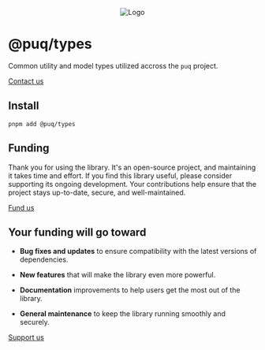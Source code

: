 <p align="center"> <img src="https://beemood.github.io/libs/types/assets/favicon.png" alt="Logo" /> </p>

# @puq/types

Common utility and model types utilized accross the `puq` project.

[Contact us](mailto:robert.brightline+types@gmail.com?subject=@puq/types)

## Install

`pnpm add @puq/types`

## Funding

Thank you for using the library. It's an open-source project, and maintaining it takes time and effort. If you find this library useful, please consider supporting its ongoing development. Your contributions help ensure that the project stays up-to-date, secure, and well-maintained.

[Fund us](https://cash.app/$puqlib)

## Your funding will go toward

- **Bug fixes and updates** to ensure compatibility with the latest versions of dependencies.

- **New features** that will make the library even more powerful.

- **Documentation** improvements to help users get the most out of the library.

- **General maintenance** to keep the library running smoothly and securely.

[Support us](https://cash.app/$puqlib)
